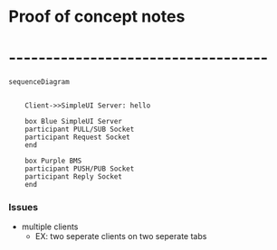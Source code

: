 
# Proof of concept notes


# -----------------------------------

```mermaid
sequenceDiagram


    Client->>SimpleUI Server: hello

    box Blue SimpleUI Server
    participant PULL/SUB Socket
    participant Request Socket
    end

    box Purple BMS
    participant PUSH/PUB Socket
    participant Reply Socket
    end
```






### Issues
- multiple clients
    - EX: two seperate clients on two seperate tabs
